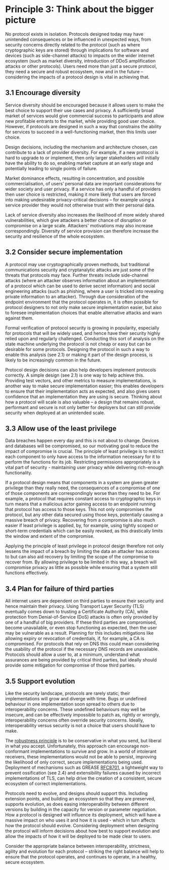 # Principle 3: Think about the bigger picture

No protocol exists in isolation. Protocols designed today may have unintended consequences or be influenced in unexpected ways, from security concerns directly related to the protocol (such as where cryptographic keys are stored) through implications for software and devices (such as side-channel attacks) to impacts on the wider internet ecosystem (such as market diversity, introduction of DDoS amplification attacks or other protocols). Users need more than just a secure protocol, they need a secure and robust ecosystem, now and in the future – considering the impacts of a protocol design is vital in achieving that.

## 3.1 Encourage diversity

Service diversity should be encouraged because it allows users to make the best choice to support their use cases and privacy. A sufficiently broad market of services would give commercial success to participants and allow new profitable entrants to the market, while providing good user choice. However, if protocols are designed in such a way that constrains the ability for services to succeed in a well-functioning market, then this limits user choice.

Design decisions, including the mechanism and architecture chosen, can contribute to a lack of provider diversity. For example, if a new protocol is hard to upgrade to or implement, then only larger stakeholders will initially have the ability to do so, enabling market capture at an early stage and potentially leading to single points of failure.

Market dominance effects, resulting in concentration, and possible commercialisation, of users’ personal data are important considerations for wider society and user privacy. If a service has only a handful of providers then user choice is restricted, making it more likely that users are forced into making undesirable privacy-critical decisions – for example using a service provider they would not otherwise trust with their personal data.

Lack of service diversity also increases the likelihood of more widely shared vulnerabilities, which give attackers a better chance of disruption or compromise on a large scale. Attackers' motivations may also increase correspondingly. Diversity of service provision can therefore increase the security and resilience of the whole ecosystem.

## 3.2 Consider secure implementation

A protocol may use cryptographically proven methods, but traditional communications security and cryptanalytic attacks are just some of the threats that protocols may face. Further threats include side-channel attacks (where an attacker observes information about an implementation of a protocol which can be used to derive secret information) and social engineering attacks (such as phishing, where a user is tricked into revealing private information to an attacker). Through due consideration of the endpoint environment that the protocol operates in, it is often possible for protocol designers to not only make secure implementation easier, but also to foresee implementation choices that enable alternative attacks and warn against them.

Formal verification of protocol security is growing in popularity, especially for protocols that will be widely used, and hence have their security highly relied upon and regularly challenged. Conducting this sort of analysis on the state machine underlying the protocol is not cheap or easy but can be desirable for some protocols. Designing the protocol in such a way to enable this analysis (see 2.1) or making it part of the design process, is likely to be increasingly common in the future.

Protocol design decisions can also help developers implement protocols correctly. A simple design (see 2.1) is one way to help achieve this. Providing test vectors, and other metrics to measure implementations, is another way to make secure implementation easier; this enables developers to ensure that their implementation acts as expected, and also gives users confidence that an implementation they are using is secure. Thinking about how a protocol will scale is also valuable – a design that remains robust, performant and secure is not only better for deployers but can still provide security when deployed at an unintended scale.

## 3.3 Allow use of the least privilege

Data breaches happen every day and this is not about to change. Devices and databases will be compromised, so our motivating goal to reduce the impact of compromise is crucial. The principle of least privilege is to restrict each component to only have access to the information necessary for it to perform the functions for its job. Restricting permissions appropriately is a vital part of security - maintaining user privacy while delivering rich-enough functionality.

If a protocol design means that components in a system are given greater privilege than they really need, the consequences of a compromise of one of those components are correspondingly worse than they need to be. For example, a protocol that requires constant access to cryptographic keys in turn means that a malicious actor gaining access to an endpoint running that protocol has access to those keys. This not only compromises the protocol, but any other data secured using those keys, potentially causing a massive breach of privacy. Recovering from a compromise is also much easier if least privilege is applied, by, for example, using tightly scoped or short-term credentials which can be easily revoked, as this drastically limits the window and extent of the compromise.

Applying the principle of least privilege in protocol design therefore not only lessens the impact of a breach by limiting the data an attacker has access to but can also aid recovery by limiting the scope of the compromise to recover from. By allowing privilege to be limited in this way, a breach will compromise privacy as little as possible while ensuring that a system still functions effectively.

## 3.4 Plan for failure of third parties

All internet users are dependent on third parties to ensure their security and hence maintain their privacy. Using Transport Layer Security (TLS) eventually comes down to trusting a Certificate Authority (CA), while protection from Denial-of-Service (DoS) attacks is often only provided by one of a handful of big providers. If these third parties are compromised, become unavailable, or even stop functioning as expected, then the user may be vulnerable as a result. Planning for this includes mitigations like allowing expiry or revocation of credentials, if, for example, a CA is compromised. For protocols that rely on DNS this could mean considering the usability of the protocol if the necessary DNS records are unavailable. Protocols should allow a user to, at a minimum, understand what assurances are being provided by critical third parties, but ideally should provide some mitigation for compromise of those third parties.

## 3.5 Support evolution

Like the security landscape, protocols are rarely static; their implementations will grow and diverge with time. Bugs or undefined behaviour in one implementation soon spread to others due to interoperability concerns. These undefined behaviours may well be insecure, and can be effectively impossible to patch as, rightly or wrongly, interoperability concerns often override security concerns. Ideally, interoperability versus security is not a choice that users should have to make.

The [robustness principle](https://en.wikipedia.org/wiki/Robustness_principle) is to be conservative in what you send, but liberal in what you accept. Unfortunately, this approach can encourage non-conformant implementations to survive and grow. In a world of intolerant receivers, these implementations would not be able to persist, improving the likelihood of only correct, secure implementations being used. Deployment of mechanisms such as GREASE [RFC8701](https://tools.ietf.org/html/rfc8701), a lightweight way to prevent ossification (see 2.4) and extensibility failures caused by incorrect implementations of TLS, can help drive the creation of a consistent, secure ecosystem of correct implementations.

Protocols need to evolve, and designs should support this. Including extension points, and building an ecosystem so that they are preserved, supports evolution, as does easing interoperability between different versions by building in the capacity for version or parameter negotiation. How a protocol is designed will influence its deployment, which will have a massive impact on who uses it and how it is used - which in turn affects how the protocol should evolve. Considering deployment when designing the protocol will inform decisions about how best to support evolution and allow the impacts of how it will be deployed to be made clear to users.

Consider the appropriate balance between interoperability, strictness, agility and evolution for each protocol – striking the right balance will help to ensure that the protocol operates, and continues to operate, in a healthy, secure ecosystem.
